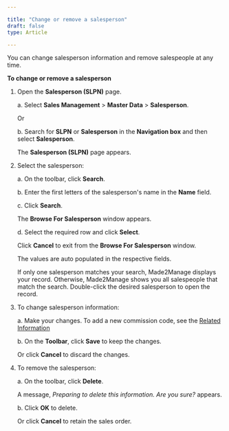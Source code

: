 ```yaml
---

title: "Change or remove a salesperson"
draft: false
type: Article

---
```


You can change salesperson information and remove salespeople at any time.

**To change or remove a salesperson**

1. Open the **Salesperson (SLPN)** page.

    a. Select **Sales Management** > **Master Data** > **Salesperson**.

    Or

    b. Search for **SLPN** or **Salesperson** in the **Navigation box** and then select **Salesperson**.

    The **Salesperson (SLPN)** page appears.

2. Select the salesperson:

    a. On the toolbar, click **Search**.

    b. Enter the first letters of the salesperson's name in the **Name** field.

    c. Click **Search**.

    The **Browse For Salesperson** window appears.

    d. Select the required row and click **Select**.

    Click **Cancel** to exit from the **Browse For Salesperson** window.

    The values are auto populated in the respective fields.

    If only one salesperson matches your search, Made2Manage displays your record. Otherwise, Made2Manage shows you all salespeople that match the search. Double-click the desired salesperson to open the record.

3. To change salesperson information:

    a. Make your changes.
        To add a new commission code, see the [Related Information]()
        
    b. On the **Toolbar**, click **Save** to keep the changes.

    Or click **Cancel** to discard the changes.

4. To remove the salesperson:

    a. On the toolbar, click **Delete**.

    A message, *Preparing to delete this information. Are you sure?* appears.

    b. Click **OK** to delete.

    Or click **Cancel** to retain the sales order.

​